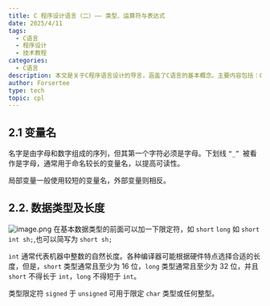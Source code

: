 ```yaml
---
title: C 程序设计语言（二）—— 类型、运算符与表达式
date: 2025/4/11
tags:
  - C语言
  - 程序设计
  - 技术教程
categories:
  - C语言
description: 本文是关于C程序语言设计的导言，涵盖了C语言的基本概念。主要内容包括：C程序由函数和变量组成，main函数是程序起点；变量声明和使用规则；for语句和符号常量定义；字符输入输出处理，包括getchar和putchar函数；文件复制、字符统计、行计数和单词计数程序示例；数组和函数；参数传值调用；字符数组；外部变量与作用域。最后提供了一个制表符处理的C程序示例。
author: Forsertee
type: tech
topic: cpl
---
```

## 2.1 变量名

名字是由字母和数字组成的序列，但其第一个字符必须是字母。下划线 `“_” `被看作是字母，通常用于命名较长的变量名，以提高可读性。

局部变量一般使用较短的变量名，外部变量则相反。

## 2.2. 数据类型及长度
![image.png](https://blog-image-0407-1313931661.cos.ap-nanjing.myqcloud.com/20250409213115026.png?imageSlim)
在基本数据类型的前面可以加一下限定符，如 `short` `long` 如 `short int sh;`,也可以简写为 `short sh;` 

`int` 通常代表机器中整数的自然长度。各种编译器可能根据硬件特点选择合适的长度，但是，`short` 类型通常且至少为 16 位，`long` 类型通常且至少为 32 位，并且 `short` 不得长于 `int`，`long` 不得短于 `int`。

类型限定符 `signed` 于 `unsigned` 可用于限定 `char` 类型或任何整型。
